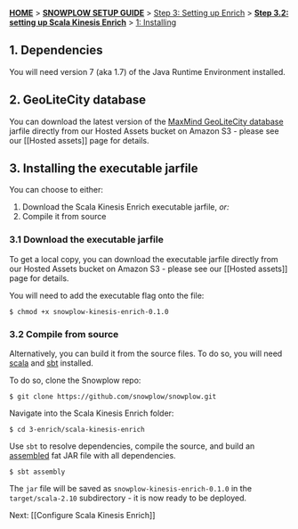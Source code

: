 <a name="top" />

[**HOME**](Home) > [**SNOWPLOW SETUP GUIDE**](Setting-up-Snowplow) > [Step 3: Setting up Enrich](Setting-up-enrich) > [**Step 3.2: setting up Scala Kinesis Enrich**](Setting-up-Scala-Kinesis-Enrich) > [1: Installing ](Install-Scala-Kinesis-Enrich)

## 1. Dependencies

You will need version 7 (aka 1.7) of the Java Runtime Environment installed.

## 2. GeoLiteCity database

You can download the latest version of the [MaxMind GeoLiteCity database][geolite] jarfile directly from our Hosted Assets bucket on Amazon S3 - please see our [[Hosted assets]] page for details.

## 3. Installing the executable jarfile

You can choose to either:

1. Download the Scala Kinesis Enrich executable jarfile, _or:_
2. Compile it from source

### 3.1 Download the executable jarfile

To get a local copy, you can download the executable jarfile directly from our Hosted Assets bucket on Amazon S3 - please see our [[Hosted assets]] page for details.

You will need to add the executable flag onto the file:

    $ chmod +x snowplow-kinesis-enrich-0.1.0

### 3.2 Compile from source

Alternatively, you can build it from the source files. To do so, you will need [scala][scala] and [sbt][sbt] installed. 

To do so, clone the Snowplow repo:

	$ git clone https://github.com/snowplow/snowplow.git

Navigate into the Scala Kinesis Enrich folder:

	$ cd 3-enrich/scala-kinesis-enrich

Use `sbt` to resolve dependencies, compile the source, and build an [assembled][assembly] fat JAR file with all dependencies.

	$ sbt assembly

The `jar` file will be saved as `snowplow-kinesis-enrich-0.1.0` in the `target/scala-2.10` subdirectory - it is now ready to be deployed.

Next: [[Configure Scala Kinesis Enrich]]

[scala]: http://scala-lang.org/
[sbt]: http://www.scala-sbt.org/
[assembly]: https://github.com/softprops/assembly-sbt

[geolite]: http://dev.maxmind.com/geoip/legacy/geolite/